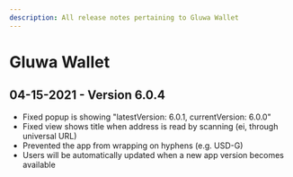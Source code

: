 ```yaml
---
description: All release notes pertaining to Gluwa Wallet
---
```


# Gluwa Wallet

## 04-15-2021 - Version 6.0.4

* Fixed popup is showing "latestVersion: 6.0.1, currentVersion: 6.0.0"
* Fixed view shows title when address is read by scanning \(ei, through universal URL\)
* Prevented the app from wrapping on hyphens \(e.g. USD-G\)
* Users will be automatically updated when a new app version becomes available



